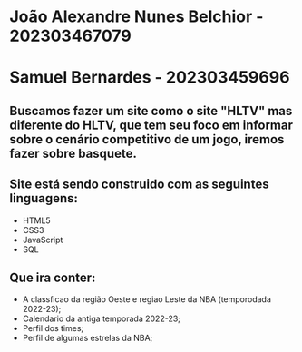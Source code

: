 # João Alexandre Nunes Belchior - 202303467079
# Samuel Bernardes - 202303459696
## Buscamos fazer um site como o site "HLTV" mas diferente do HLTV, que tem seu foco em informar sobre o cenário competitivo de um jogo, iremos fazer sobre basquete.
## Site está sendo construido com as seguintes linguagens:
* HTML5
* CSS3
* JavaScript 
* SQL
## Que ira conter: 
* A classficao da região Oeste e regiao Leste da NBA (temporodada 2022-23);
* Calendario da antiga temporada 2022-23;
* Perfil dos times;
* Perfil de algumas estrelas da NBA;
